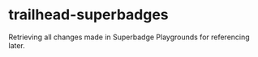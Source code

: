 # trailhead-superbadges
Retrieving all changes made in Superbadge Playgrounds for referencing later.
